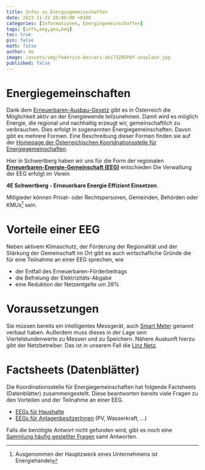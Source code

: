 ```yaml
---
title: Infos zu Energiegemeinschaften
date: 2023-11-22 20:00:00 +0100
categories: [Informationen, Energiegemeinschaften]
tags: [info,eeg,gea,beg]
toc: true
pin: false
math: false
author: 4e
image: /assets/img/federico-beccari-ahi73ZN5P0Y-unsplash.jpg
published: false
---
```


# Energiegemeinschaften

Dank dem [Erneuerbaren-Ausbau-Gesetz][eag] gibt es in Österreich die Möglichkeit aktiv an der Energiewende teilzunehmen.
Damit wird es möglich Energie, die regional und nachhaltig erzeugt wir, gemeinschaftlich zu verbrauchen. Dies erfolgt in
sogenannten Energiegemeinschaften. Davon gibt es mehrere Formen. Eine Beschreibung dieser Formen finden sie auf der
[Homepage der Österreichischen Kooridnationsstelle für Energiegemeinschaften][oekeg].

Hier in Schwertberg haben wir uns für die Form der regionalen [**Erneuerbaren-Energie-Gemeinschaft (EEG)**][oekeg-eeg] entschieden
Die Verwaltung der EEG erfolgt im Verein

**4E Schwertberg - Erneuerbare Energie Effizient Einsetzen**.

Mitlgieder können Privat- oder Rechtspersonen, Gemeinden, Behörden oder KMUs[^kmus] sein.

# Vorteile einer EEG

Neben aktivem Klimaschutz, der Förderung der Regionalität und der Stärkung der Gemeinschaft im Ort
gibt es auch wirtschafliche Gründe die für eine Teilnahme an einer EEG sprechen, wie

- der Entfall des Erneuerbaren-Förderbeitrags
- die Befreiung der Elektrizitäts-Abgabe
- eine Reduktion der Netzentgelte um 28%

# Voraussetzungen

Sie müssen bereits ein intelligentes Messgerät, auch [Smart Meter][smartmeter] genannt verbaut haben. Außerdem muss dieses
in der Lage sein Viertelstundenwerte zu Messen und zu Speichern. Nähere Auskunft hierzu gibt der Netzbetreiber. Das ist in unserem Fall
die [Linz Netz][linznetz].

# Factsheets (Datenblätter)

Die Koordinationsstelle für Energiegemeinschaften hat folgende Factsheets (Datenblätter) zusammengestellt. Diese beantworten
bereits viele Fragen zu den Vorteilen und der Teilnahme an einer EEG.

- [EEGs für Haushalte][oekeg-eeg-haushalt]
- [EEGs für AnlagenbesitzerInnen][oekeg-eeg-producer] (PV, Wasserkraft, ...)

Falls die benötigte Antwort nicht gefunden wird, gibt es noch eine [Sammlung häufig gestellter Fragen][oekeg-faq] samt Antworten.

[eag]: https://www.ris.bka.gv.at/GeltendeFassung.wxe?Abfrage=Bundesnormen&Gesetzesnummer=20011619
[oekeg]: https://energiegemeinschaften.gv.at/formen-von-energiegemeinschaften/
[oekeg-eeg]: https://energiegemeinschaften.gv.at/erneuerbare-energie-gemeinschaften-eeg/
[oekeg-eeg-haushalt]: https://energiegemeinschaften.gv.at/wp-content/uploads/sites/19/2022/07/EEG-Factsheet-1_Mitmachen_Haushalt_final.pdf
[oekeg-eeg-producer]: https://energiegemeinschaften.gv.at/wp-content/uploads/sites/19/2022/06/EEG-Factsheet-fuer-AnlagenbesitzerInnen.pdf
[oekeg-faq]: https://energiegemeinschaften.gv.at/faqs/
[smartmeter]: https://www.e-control.at/konsumenten/smart-meter
[linznetz]: https://www.linznetz.at


[^kmus]: Ausgenommen der Hauptzweck eines Unternehmens ist Energiehandel
